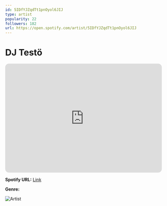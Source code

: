 ```yaml
---
id: 5IDfYJZqdTt1pnOyol6JIJ
type: artist
popularity: 22
followers: 182
url: https://open.spotify.com/artist/5IDfYJZqdTt1pnOyol6JIJ
---
```

# DJ Testö

<iframe style="border-radius:12px" src="https://open.spotify.com/embed/artist/5IDfYJZqdTt1pnOyol6JIJ" width="100%" height="352" frameBorder="0" allowfullscreen="" allow="autoplay; clipboard-write; encrypted-media; fullscreen; picture-in-picture" loading="lazy"></iframe>

**Spotify URL:** [Link](https://open.spotify.com/artist/5IDfYJZqdTt1pnOyol6JIJ)

**Genre:** 

![Artist](https://i.scdn.co/image/ab6761610000e5eb597b732e627c8818c222c1b3)

